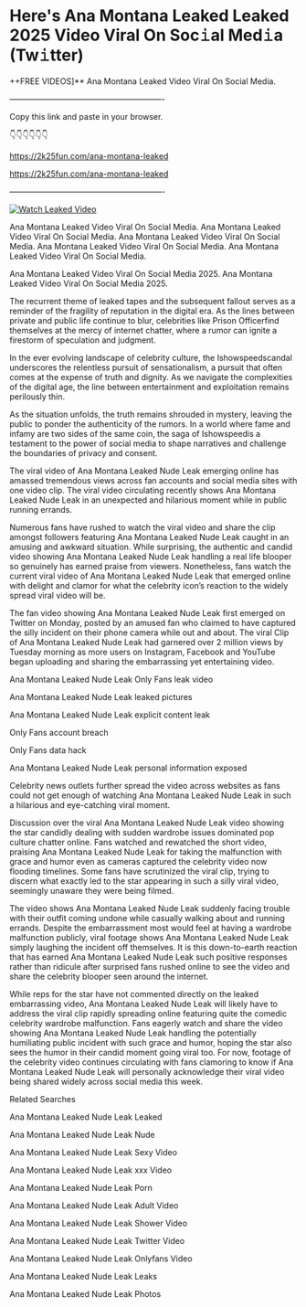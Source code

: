 # Here's Ana Montana Leaked Leaked 2025 Video Viral On Soc𝚒al Med𝚒a (Tw𝚒tter)

++FREE VIDEOS]** Ana Montana Leaked Video Viral On Social Media.

———————————————————-

Copy this link and paste in your browser.

👇👇👇👇👇👇

https://2k25fun.com/ana-montana-leaked

https://2k25fun.com/ana-montana-leaked

———————————————————-

[![Watch Leaked Video](https://miro.medium.com/v2/resize:fit:828/format:webp/1*cilzJN44JGOrTw9NJCrNHA.gif "Watch Leaked Video")](https://2k25fun.com/ana-montana-leaked)

Ana Montana Leaked Video Viral On Social Media. Ana Montana Leaked Video Viral On Social Media. Ana Montana Leaked Video Viral On Social Media. Ana Montana Leaked Video Viral On Social Media. Ana Montana Leaked Video Viral On Social Media.

Ana Montana Leaked Video Viral On Social Media 2025. Ana Montana Leaked Video Viral On Social Media 2025.

The recurrent theme of leaked tapes and the subsequent fallout serves as a reminder of the fragility of reputation in the digital era. As the lines between private and public life continue to blur, celebrities like Prison Officerfind themselves at the mercy of internet chatter, where a rumor can ignite a firestorm of speculation and judgment.

In the ever evolving landscape of celebrity culture, the Ishowspeedscandal underscores the relentless pursuit of sensationalism, a pursuit that often comes at the expense of truth and dignity. As we navigate the complexities of the digital age, the line between entertainment and exploitation remains perilously thin.

As the situation unfolds, the truth remains shrouded in mystery, leaving the public to ponder the authenticity of the rumors. In a world where fame and infamy are two sides of the same coin, the saga of Ishowspeedis a testament to the power of social media to shape narratives and challenge the boundaries of privacy and consent.

The viral video of Ana Montana Leaked Nude Leak emerging online has amassed tremendous views across fan accounts and social media sites with one video clip. The viral video circulating recently shows Ana Montana Leaked Nude Leak in an unexpected and hilarious moment while in public running errands.

Numerous fans have rushed to watch the viral video and share the clip amongst followers featuring Ana Montana Leaked Nude Leak caught in an amusing and awkward situation. While surprising, the authentic and candid video showing Ana Montana Leaked Nude Leak handling a real life blooper so genuinely has earned praise from viewers. Nonetheless, fans watch the current viral video of Ana Montana Leaked Nude Leak that emerged online with delight and clamor for what the celebrity icon’s reaction to the widely spread viral video will be.

The fan video showing Ana Montana Leaked Nude Leak first emerged on Twitter on Monday, posted by an amused fan who claimed to have captured the silly incident on their phone camera while out and about. The viral Clip of Ana Montana Leaked Nude Leak had garnered over 2 million views by Tuesday morning as more users on Instagram, Facebook and YouTube began uploading and sharing the embarrassing yet entertaining video.

Ana Montana Leaked Nude Leak Only Fans leak video

Ana Montana Leaked Nude Leak leaked pictures

Ana Montana Leaked Nude Leak explicit content leak

Only Fans account breach

Only Fans data hack

Ana Montana Leaked Nude Leak personal information exposed

Celebrity news outlets further spread the video across websites as fans could not get enough of watching Ana Montana Leaked Nude Leak in such a hilarious and eye-catching viral moment.

Discussion over the viral Ana Montana Leaked Nude Leak video showing the star candidly dealing with sudden wardrobe issues dominated pop culture chatter online. Fans watched and rewatched the short video, praising Ana Montana Leaked Nude Leak for taking the malfunction with grace and humor even as cameras captured the celebrity video now flooding timelines. Some fans have scrutinized the viral clip, trying to discern what exactly led to the star appearing in such a silly viral video, seemingly unaware they were being filmed.

The video shows Ana Montana Leaked Nude Leak suddenly facing trouble with their outfit coming undone while casually walking about and running errands. Despite the embarrassment most would feel at having a wardrobe malfunction publicly, viral footage shows Ana Montana Leaked Nude Leak simply laughing the incident off themselves. It is this down-to-earth reaction that has earned Ana Montana Leaked Nude Leak such positive responses rather than ridicule after surprised fans rushed online to see the video and share the celebrity blooper seen around the internet.

While reps for the star have not commented directly on the leaked embarrassing video, Ana Montana Leaked Nude Leak will likely have to address the viral clip rapidly spreading online featuring quite the comedic celebrity wardrobe malfunction. Fans eagerly watch and share the video showing Ana Montana Leaked Nude Leak handling the potentially humiliating public incident with such grace and humor, hoping the star also sees the humor in their candid moment going viral too. For now, footage of the celebrity video continues circulating with fans clamoring to know if Ana Montana Leaked Nude Leak will personally acknowledge their viral video being shared widely across social media this week.

Related Searches

Ana Montana Leaked Nude Leak Leaked

Ana Montana Leaked Nude Leak Nude

Ana Montana Leaked Nude Leak Sexy Video

Ana Montana Leaked Nude Leak xxx Video

Ana Montana Leaked Nude Leak Porn

Ana Montana Leaked Nude Leak Adult Video

Ana Montana Leaked Nude Leak Shower Video

Ana Montana Leaked Nude Leak Twitter Video

Ana Montana Leaked Nude Leak Onlyfans Video

Ana Montana Leaked Nude Leak Leaks

Ana Montana Leaked Nude Leak Photos